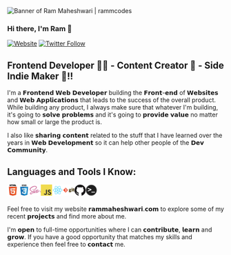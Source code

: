 <img src="https://media-exp1.licdn.com/dms/image/C4E16AQELzyFEyK9W8A/profile-displaybackgroundimage-shrink_350_1400/0/1631182670615?e=1636588800&v=beta&t=Vg4CGg7fzybyR_dScRlbSPJqwC7LHJltc2vfYmtoA_U" alt="Banner of Ram Maheshwari | rammcodes">

### Hi there, I'm Ram 👋

[![Website](https://img.shields.io/website?label=rammaheshwari.com&style=for-the-badge&url=https%3A%2F%2Fcodestackr.com)](https://rammaheshwari.com)
[![Twitter Follow](https://img.shields.io/twitter/follow/rammcodes?color=1DA1F2&logo=twitter&style=for-the-badge)](https://twitter.com/intent/follow?original_referer=https%3A%2F%2Fgithub.com%2Frammcodes&screen_name=rammcodes)

## Frontend Developer 👨‍💻 - Content Creator 🚀 - Side Indie Maker 🥑!!

I'm a 𝗙𝗿𝗼𝗻𝘁𝗲𝗻𝗱 𝗪𝗲𝗯 𝗗𝗲𝘃𝗲𝗹𝗼𝗽𝗲𝗿 building the 𝗙𝗿𝗼𝗻𝘁-𝗲𝗻𝗱 of 𝗪𝗲𝗯𝘀𝗶𝘁𝗲𝘀 and 𝗪𝗲𝗯 𝗔𝗽𝗽𝗹𝗶𝗰𝗮𝘁𝗶𝗼𝗻𝘀 that leads to the success of the overall product. While building any product, I always make sure that whatever I'm building, it's going to 𝘀𝗼𝗹𝘃𝗲 𝗽𝗿𝗼𝗯𝗹𝗲𝗺𝘀 and it's going to 𝗽𝗿𝗼𝘃𝗶𝗱𝗲 𝘃𝗮𝗹𝘂𝗲 no matter how small or large the product is.

I also like 𝘀𝗵𝗮𝗿𝗶𝗻𝗴 𝗰𝗼𝗻𝘁𝗲𝗻𝘁 related to the stuff that I have learned over the years in 𝗪𝗲𝗯 𝗗𝗲𝘃𝗲𝗹𝗼𝗽𝗺𝗲𝗻𝘁 so it can help other people of the 𝗗𝗲𝘃 𝗖𝗼𝗺𝗺𝘂𝗻𝗶𝘁𝘆.


## **Languages and Tools I Know**:


<img align="left" alt="HTML5" width="26px" src="https://raw.githubusercontent.com/github/explore/80688e429a7d4ef2fca1e82350fe8e3517d3494d/topics/html/html.png" />
<img align="left" alt="CSS3" width="26px" src="https://raw.githubusercontent.com/github/explore/80688e429a7d4ef2fca1e82350fe8e3517d3494d/topics/css/css.png" /> 
<img align="left" alt="Sass" width="26px" src="https://raw.githubusercontent.com/github/explore/80688e429a7d4ef2fca1e82350fe8e3517d3494d/topics/sass/sass.png" />
<img align="left" alt="JavaScript" width="26px" src="https://raw.githubusercontent.com/github/explore/80688e429a7d4ef2fca1e82350fe8e3517d3494d/topics/javascript/javascript.png" /> 
<img align="left" alt="React" width="26px" src="https://raw.githubusercontent.com/github/explore/80688e429a7d4ef2fca1e82350fe8e3517d3494d/topics/react/react.png" /> 

<img align="left" alt="Git" width="26px" src="https://raw.githubusercontent.com/github/explore/80688e429a7d4ef2fca1e82350fe8e3517d3494d/topics/git/git.png" />
<img align="left" alt="GitHub" width="26px" src="https://raw.githubusercontent.com/github/explore/78df643247d429f6cc873026c0622819ad797942/topics/github/github.png" />
<img align="left" alt="Terminal" width="26px" src="https://raw.githubusercontent.com/github/explore/80688e429a7d4ef2fca1e82350fe8e3517d3494d/topics/terminal/terminal.png" />

<br />
<br />


Feel free to visit my website 𝗿𝗮𝗺𝗺𝗮𝗵𝗲𝘀𝗵𝘄𝗮𝗿𝗶.𝗰𝗼𝗺 to explore some of my recent 𝗽𝗿𝗼𝗷𝗲𝗰𝘁𝘀 and find more about me.

I'm 𝗼𝗽𝗲𝗻 to full-time opportunities where I can 𝗰𝗼𝗻𝘁𝗿𝗶𝗯𝘂𝘁𝗲, 𝗹𝗲𝗮𝗿𝗻 and 𝗴𝗿𝗼𝘄. If you have a good opportunity that matches my skills and experience then feel free to 𝗰𝗼𝗻𝘁𝗮𝗰𝘁 me.



